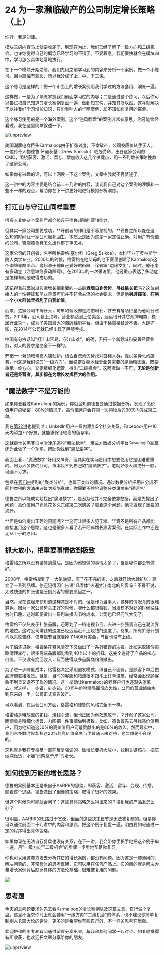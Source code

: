 # 24 为一家濒临破产的公司制定增长策略（上）

你好，我是刘津。

模块三的内容马上就要收尾了，到现在为止，我们已经了解了一级方向和二级机会。也许你觉得自己的概念已经学习的不错了。不要着急，我们很快就会在模块四中，学习怎么具体地落地执行。

在下一个模块开始之前，我们先用之前学习到的内容来分析一个案例，做一个小练习。因为篇幅有些长，所以我分成了上、中、下三讲。

这个练习是这样的：把一个市面上的增长案例用我们学过的方法套用、演练一遍。

这样做，一是为了熟练掌握我们前面学习过的内容；二是通过这个练习，以后你可以尝试把自己知道的增长案例复盘一遍，做到知其然，并知其所以然。这样就解决了以往我们学习增长知识，只能看别人的华丽案例，却不知如何复用的窘境。

这个练习使用的是一个海外案例，这个"逆风翻盘"的案例非常有意思，你可能曾经看过，我在这里简单叙述一下。

![unpreview](assets/34a0a7e8020f4c96b9b8f458456c94f7.jpg)

美国潮牌电商巨头Karmaloop由于扩张过度，不幸破产，公司被廉价转手于人。一位传奇人物德鲁·萨诺茨基（Drew
Sanocki）临危受命，出任这家公司的CMO，围绕获客、激活、留存、增加收入这几个关键点，用一系列增长策略挽救了这家公司。

如果你有兴趣的话，可以上网搜一下这个案例，文章中我就不再赘述了。

这一讲中的内容主要是结合前二十几讲的内容，谈谈我自己对这个案例的理解和一些不一样的观点，帮助你在下一讲更好地进行模拟分析演练。

## 打江山与守江山同样重要

很多人看完这个案例后都会惊叹于德鲁超强的营销能力。

但其实一家公司想要成功，**开创者的作用是不容忽视的。**德鲁之所以能在这么短的时间让一家公司起死回生，本质上是因为这是一家定位正确、对用户有价值的公司。否则德鲁再怎么运作都于事无补。

这家公司的开创者，名字叫格雷格·塞尔科（Greg
Selkoe），本科毕业于罗林斯学院人类学专业。2000年的时候，格雷格在他父母的地下室里创建了Karmaloop这个潮牌电商平台。这起源于他自己爱好的街舞、涂鸦等"边缘文化"。同时，他还患有多动症（注意缺陷多动障碍）。在2013年的一次采访里，他还重点表达了多动症是怎样帮助他取得成功的。

还记得我前面说过的做增长很重要的一点是**发现自身优势，寻找最长板**吗？这位创始人的个性特征和学业背景可能并不符合主流的社会要求，但是他**另辟蹊径，在另一个小众群体里找到了自我价值**。

后来，这家公司不断壮大，每年的营收都是成倍增长，甚至有嘻哈巨星为他站台点赞。2013年，公司登上顶峰，营业额达到上亿美金，远远甩开其它潮牌电商，稳居行业第一，成为了美国最大的潮牌经销平台。但由于格雷格经营不善，大肆扩张，在2014年公司就已经出现了巨额亏损。

中国有句古话叫"打江山容易，守江山难"。的确，开拓一个新领域和妥善经营业务，对人的要求是完全不一样的。

开拓一个新领域需要大胆创新，结合自己的优势找对目标人群，提供差异化的服务，也就是我们说的"一级方向"。而稳定妥善地经营业务需要的是励精图治，既要秉承一级方向，又要精细化运营，得出"二级机会"。这两者缺一不可。**无论是创新者还是经营者，其实都在为增长发挥巨大的作用。**

## "魔法数字"不是万能的

如果你去看过Karmaloop的案例，你就会知道德鲁是通过数据分析，发现了高价值用户的秘密：80%的情况下，高价值用户会在第一次购物后的30天内完成第二单。

我在[第22讲](https://time.geekbang.org/column/article/98396)也提到过：LinkedIn用户一周内添加5个社交关系，Facebook用户10天内添加7个好友，就能够保证较高的留存率。

这就是增长黑客口中津津乐道的"魔法数字"，第三方数据分析平台GrowingIO甚至还为此做了一个功能，帮助你找到"魔法数字"。

表面上看，"魔法数字"好用又神奇，但其实在实际应用中想要使用它是困难重重的。因为大多数的公司，根本找不到自己的"魔法数字"。这就好像大海捞针一般，可遇不可求。

包括在[第11讲](https://time.geekbang.org/column/article/92909)提到的"聚类分析"，也属于类似的情况。通过数据分析把用户分成不同的类别的方法未必每次都能奏效，你需要不停地调整分类维度来"碰运气"。

德鲁之所以能成功地找出"魔法数字"，是因为他并不完全依靠数据，而是先提出了问题：高价值用户究竟花多久完成第二次购买？顺着这个问题，他才发现了重要的规律。

**但是如何提出正确的问题呢？**这可让很多人犯了难。毕竟不是所有产品都能直接套用这个思路。这也是很多人看了若干经典增长黑客案例，在实际工作中还是无从下手的原因。

## 抓大放小，把重要事情做到极致

格雷格之所以没有坚持到最后，是因为他想做的事情太多了，但是哪件都没有做好。

2008年，格雷格拿到了一大笔融资，有了花不完的钱，之后就开始大肆扩张，建立了一系列品牌。你还记得因广告语"凡客体"火遍大江南北的凡客吗？不得不说，太过快速的扩张也是压倒凡客的重要原因之一。

当然，现在说起来你知道这样做是不对的，但是作为当事人，这样的情况真的很难避免。因为一家公司势头正好的时候，卖什么都很赚钱，当发现不对劲的时候往往为时已晚。这时即便做出一系列举措去节约成本，公司也已经元气大伤了。

格雷格不仅热衷于扩张品牌，还筹划了一档电视节目，去进一步强调自己在潮流界的地位。这时公司赚钱的速度已经远远赶不上烧钱的速度了。结果，所有扩张计划均以失败告终，仅电视节目就烧掉了1400万美金，节目也没有上线。

为了偿还贷款，格雷格在紧急情况下又做出了一系列错误的决策。比如采取降价策略清理库存，很多高端品牌都能看到40%以上的折扣。这完全违背了产品的核心价值，不仅没有挽回收入，反而使得众多品牌商纷纷撤出。

为了进一步降低成本，格雷格决定采用直发模式，即自己不囤货，是顾客下单后由品牌商直接发货。但是，当时的客服和物流根本跟不上订单进度，经常会出现顾客收不到货又退不了款的情况。这一举动让Karmaloop的老客户们也逐渐失望离去。就这样，一步错，步步错，2015年的时候局面彻底失控，公司的营业额缩水到原来的一半，公司正式宣告破产。

可以看到，在运营公司方面，格雷格和德鲁的风格完全不一样。

格雷格是粗放型的花钱，烧钱引流，但也正因为他敢想敢干，才开创了这家公司。而德鲁是精细化运营，力图把一件事情做到极致。比如，德鲁首先去寻找高价值用户，因为他知道这20%的高价值用户可能贡献出的是80%的收入。然而现实中，我们大多数时候却把这20%的高价值金主当作普通人来对待，这显然是不合理的。

这也就是我在专栏里一直在反复强调的，做增长要抓大放小，找到关键核心，把它做深做透，才能"四两拨千斤"的增长。

## 如何找到万能的增长思路？

德鲁的案例基本还是来自于AARRR的思路，即获客、激活、留存、变现、传播。顺着这个思路，德鲁做出了很棒的策略，取得了很好的效果。

但这个时候你可能就会问了：这些具体策略怎么得出来的？换到我的产品里怎么办？

很明显，AARRR的思路过于宽泛，里面的这些决策细节是无法被复制的。但是你可以通过前面二十几讲中的内容和思路，把这个例子复盘一遍，明白要如何通过一定的程序得出具体策略。

如果你现在无法自行复盘也没有关系，在下一讲，我会带你手把手地把这个例子串一遍，用"一级方向""二级机会"的步骤一步步地帮助你复习。

你也可以用这套方法去分析其它的增长案例，都没有问题。因为这是一套通用的、解决问题的、非常具体的思考框架，它可以用在任何产品上。它的目的就是解决大量增长案例背后缺乏具体的方法论基础、很难被复用的问题。

![](assets/96568f47375042a49c3e99159ed803c2.jpg)

## 思考题

今天的思考题要求你先去看Karmaloop的增长案例以及这篇文章，自行做个复盘。这里不强求你马上就会套用"一级方向""二级机会"的体系，也不建议你简单复制别人长篇大论的评价，更多的是希望你有些自己的、不一样的思考在里面。

欢迎把你的思考和疑问通过留言分享出来，与我和其他同学一起讨论。如果你觉得有所收获，也欢迎把文章分享给你的朋友。

![unpreview](assets/6f7f40b3429a42bda6ad9bc6676a328e.jpg)
